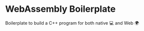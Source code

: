 # WebAssembly Boilerplate 
Boilerplate to build a C++ program for both native :computer: and Web :earth_africa:
